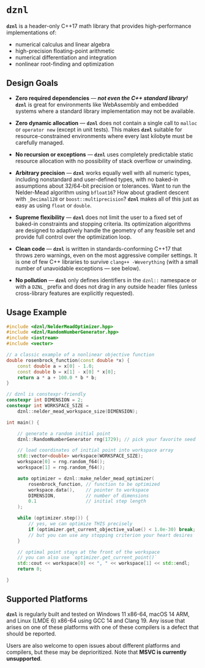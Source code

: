 # `dznl`

**`dznl`** is a header-only C++17 math library that provides high-performance implementations of:

- numerical calculus and linear algebra
- high-precision floating-point arithmetic
- numerical differentiation and integration
- nonlinear root-finding and optimization



## Design Goals

- **Zero required dependencies** &mdash; ***not even the C++ standard library!*** **`dznl`** is great for environments like WebAssembly and embedded systems where a standard library implementation may not be available.

- **Zero dynamic allocation** &mdash; **`dznl`** does not contain a single call to `malloc` or `operator new` (except in unit tests). This makes **`dznl`** suitable for resource-constrained environments where every last kilobyte must be carefully managed.

- **No recursion or exceptions** &mdash; **`dznl`** uses completely predictable static resource allocation with no possibility of stack overflow or unwinding.

- **Arbitrary precision** &mdash; **`dznl`** works equally well with all numeric types, including nonstandard and user-defined types, with no baked-in assumptions about 32/64-bit precision or tolerances. Want to run the Nelder-Mead algorithm using `bfloat16`? How about gradient descent with `_Decimal128` or `boost::multiprecision`? **`dznl`** makes all of this just as easy as using `float` or `double`.

- **Supreme flexibility** &mdash; **`dznl`** does not limit the user to a fixed set of baked-in constraints and stopping criteria. Its optimization algorithms are designed to adaptively handle the geometry of any feasible set and provide full control over the optimization loop.

- **Clean code** &mdash; **`dznl`** is written in standards-conforming C++17 that throws zero warnings, even on the most aggressive compiler settings. It is one of few C++ libraries to survive `clang++ -Weverything` (with a small number of unavoidable exceptions &mdash; see below).

- **No pollution** &mdash; **`dznl`** only defines identifiers in the `dznl::` namespace or with a `DZNL_` prefix and does not drag in any outside header files (unless cross-library features are explicitly requested).



## Usage Example

```c++
#include <dznl/NelderMeadOptimizer.hpp>
#include <dznl/RandomNumberGenerator.hpp>
#include <iostream>
#include <vector>

// a classic example of a nonlinear objective function
double rosenbrock_function(const double *x) {
    const double a = x[0] - 1.0;
    const double b = x[1] - x[0] * x[0];
    return a * a + 100.0 * b * b;
}

// dznl is constexpr-friendly
constexpr int DIMENSION = 2;
constexpr int WORKSPACE_SIZE =
    dznl::nelder_mead_workspace_size(DIMENSION);

int main() {

    // generate a random initial point
    dznl::RandomNumberGenerator rng(1729); // pick your favorite seed

    // load coordinates of initial point into workspace array
    std::vector<double> workspace(WORKSPACE_SIZE);
    workspace[0] = rng.random_f64();
    workspace[1] = rng.random_f64();

    auto optimizer = dznl::make_nelder_mead_optimizer(
        rosenbrock_function, // function to be optimized
        workspace.data(),    // pointer to workspace
        DIMENSION,           // number of dimensions
        0.1                  // initial step length
    );

    while (optimizer.step()) {
        // yes, we can optimize THIS precisely
        if (optimizer.get_current_objective_value() < 1.0e-30) break;
        // but you can use any stopping criterion your heart desires
    }

    // optimal point stays at the front of the workspace
    // you can also use `optimizer.get_current_point()`
    std::cout << workspace[0] << ", " << workspace[1] << std::endl;
    return 0;

}
```



## Supported Platforms

**`dznl`** is regularly built and tested on Windows 11 x86-64, macOS 14 ARM, and Linux (LMDE 6) x86-64 using GCC 14 and Clang 19. Any issue that arises on one of these platforms with one of these compilers is a defect that should be reported.

Users are also welcome to open issues about different platforms and compilers, but these may be deprioritized. Note that **MSVC is currently unsupported**.
